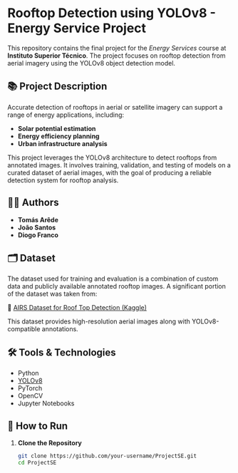 # Rooftop Detection using YOLOv8 - Energy Service Project

This repository contains the final project for the *Energy Services* course at **Instituto Superior Técnico**. The project focuses on rooftop detection from aerial imagery using the YOLOv8 object detection model. 

## 📚 Project Description

Accurate detection of rooftops in aerial or satellite imagery can support a range of energy applications, including:

- **Solar potential estimation**
- **Energy efficiency planning**
- **Urban infrastructure analysis**

This project leverages the YOLOv8 architecture to detect rooftops from annotated images. It involves training, validation, and testing of models on a curated dataset of aerial images, with the goal of producing a reliable detection system for rooftop analysis.

## 👨‍💻 Authors

- **Tomás Arêde**
- **João Santos**
- **Diogo Franco**

## 🗂 Dataset

The dataset used for training and evaluation is a combination of custom data and publicly available annotated rooftop images. A significant portion of the dataset was taken from:

🔗 [AIRS Dataset for Roof Top Detection (Kaggle)](https://www.kaggle.com/datasets/chandru0503/airs-dataset-for-roof-top-detection-yolov8/data?select=dataset)

This dataset provides high-resolution aerial images along with YOLOv8-compatible annotations.

## 🛠️ Tools & Technologies

- Python
- [YOLOv8](https://github.com/ultralytics/ultralytics)
- PyTorch
- OpenCV
- Jupyter Notebooks

## 🚀 How to Run

1. **Clone the Repository**
   ```bash
   git clone https://github.com/your-username/ProjectSE.git
   cd ProjectSE
